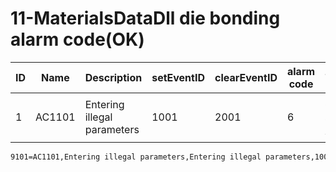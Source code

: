 # 11-MaterialsDataDll die bonding alarm code(OK)

| ID   | Name   | Description               | setEventID | clearEventID | alarm code | Text                      |
| ---- | ------ | ------------------------- | ---------- | ------------ | ---------- | ------------------------- |
| 1    | AC1101 | Entering illegal parameters | 1001       | 2001         | 6         | 输入非法参数 |

```sh
9101=AC1101,Entering illegal parameters,Entering illegal parameters,1001,2001,6,
```